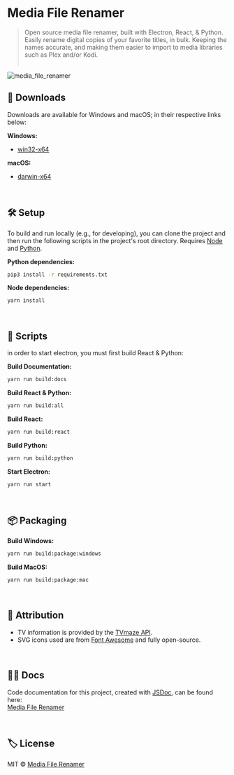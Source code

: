 # Media File Renamer
> Open source media file renamer, built with Electron, React, & Python. Easily rename digital copies of your favorite titles, in bulk. Keeping the names accurate, and making them easier to import to media libraries such as Plex and/or Kodi.<br><br>

![media_file_renamer](https://user-images.githubusercontent.com/8584126/92296836-b20bd080-eeed-11ea-9672-424185d9bbf6.gif)

## 💾 Downloads
Downloads are available for Windows and macOS; in their respective links below:

**Windows:**
* [win32-x64](https://drive.google.com/file/d/1VnCBqaA4DG1g8Du1zpkFQMlLolmOo3Vc/view?usp=sharing)

**macOS:**
* [darwin-x64](https://drive.google.com/file/d/1iOyh_irWwGQ4SwF15iSl12CSphfB-S3L/view?usp=sharing)

<br>

## 🛠️ Setup
To build and run locally (e.g., for developing), you can clone the project and then run the following scripts in the project's root directory. Requires [Node](https://nodejs.org/en/download/) and [Python](https://www.python.org/downloads/).

**Python dependencies:**
```bash
pip3 install -r requirements.txt
```

**Node dependencies:**
```bash
yarn install
```

<br>

## 📜 Scripts
in order to start electron, you must first build React & Python:

**Build Documentation:**
```bash
yarn run build:docs
```

**Build React & Python:**
```bash
yarn run build:all
```

**Build React:**
```bash
yarn run build:react
```

**Build Python:**
```bash
yarn run build:python
```

**Start Electron:**
```bash
yarn run start
```
<br>

## 📦 Packaging

**Build Windows:**
```bash
yarn run build:package:windows
```

**Build MacOS:**
```bash
yarn run build:package:mac
```

<br>

## 🙏 Attribution
* TV information is provided by the [TVmaze API](https://www.tvmaze.com/api).
* SVG icons used are from [Font Awesome](http://fontawesome.io) and fully open-source.

<br>

## 🐱‍👓 Docs
Code documentation for this project, created with [JSDoc](https://github.com/jsdoc/jsdoc), can be found here:<br>
[Media File Renamer](https://ipzard.github.io/media-file-renamer/)

<br>

## 🏷️ License
MIT © [Media File Renamer](https://github.com/iPzard/media-file-renamer/blob/master/LICENSE)